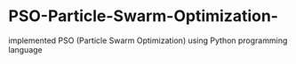# PSO-Particle-Swarm-Optimization-
implemented PSO (Particle Swarm Optimization) using Python programming language

